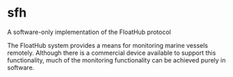 # sfh
A software-only implementation of the FloatHub protocol

The FloatHub system provides a means for monitoring marine vessels remotely.
Although there is a commercial device available to support this
functionality, much of the monitoring functionality can be achieved purely
in software. 

